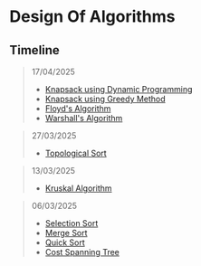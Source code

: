 # Design Of Algorithms

## Timeline
> 17/04/2025
>- [Knapsack using Dynamic Programming](/knapsackDynamic.c)
>- [Knapsack using Greedy Method](/knapsackGreedy.c)
>- [Floyd's Algorithm](/floyd.c)
>- [Warshall's Algorithm](/warshall.c)

> 27/03/2025
>- [Topological Sort](/topological_sort.c)

> 13/03/2025
>- [Kruskal Algorithm](/Kruskal_spanning.c)

> 06/03/2025
>-  [Selection Sort](/sorts/selectionSort.c)
>-  [Merge Sort](/sorts/mergeSort.c)
>-  [Quick Sort](/sorts/quickSort.c)
>-  [Cost Spanning Tree](/costSpanningTree.c)
